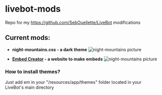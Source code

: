 # livebot-mods
Repo for my https://github.com/SebOuellette/LiveBot modifications

## Current mods:
* **night-mountains.css - a dark theme**
![night-mountains picture](https://your-mom.is-having.fun/612372ngq2nr.png)

* **[Embed Creator](https://bad.is-having.fun/livebot-embed/) - a website to make embeds**
![night-mountains picture](http://your-mom.is-having.fun/d40upjeirrqs.gif)

### How to install themes?
Just add em in your "/resources/app/themes" folder located in your LiveBot's main directory
